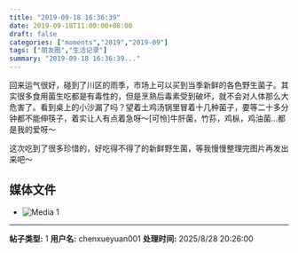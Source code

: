 ```yaml
---
title: "2019-09-18 16:36:39"
date: 2019-09-18T11:00:00+08:00
draft: false
categories: ["moments","2019","2019-09"]
tags: ["朋友圈","生活记录"]
summary: "2019-09-18 16:36:39..."
---
```


回来运气很好，碰到了川区的雨季，市场上可以买到当季新鲜的各色野生菌子。其实很多食用菌生吃都是有毒性的，但是烹熟后毒素受到破坏，就不会对人体那么大危害了。看到桌上的小沙漏了吗？望着土鸡汤锅里冒着十几种菌子，要等二十多分钟都不能伸筷子，着实让人有点着急呀～[可怜]牛肝菌，竹荪，鸡枞，鸡油菌…都是我的爱呀～

这次吃到了很多珍惜的，好吃得不得了的新鲜野生菌，等我慢慢整理完图片再发出来吧～

## 媒体文件

- ![Media 1](/Moments/photos/2019-09-18/201909181636390.jpg)

---

**帖子类型:** 1
**用户名:** chenxueyuan001
**处理时间:** 2025/8/28 20:26:00